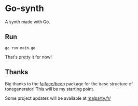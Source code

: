 # Go-synth

A synth made with Go.

## Run

`go run main.go`

That's pretty it for now!

## Thanks

Big thanks to the [faiface/beep](github.com/faiface/beep) package for the base structure of tonegenerator!
This will be my starting point.

Some project updates will be available at [malparty.fr/](https://malparty.fr/category/learn/)
